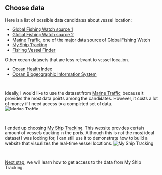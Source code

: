 ## Choose data

Here is a list of possible data candidates about vessel location:

* [Global Fishing Watch source 1](http://globalfishingwatch.io/)
* [Global Fishing Watch source 2](https://github.com/GlobalFishingWatch/treniformis/tree/0.1/treniformis/_assets/GFW/FISHING_MMSI/KNOWN_AND_LIKELY)
* [Marine Traffic](https://www.marinetraffic.com/), one of the major data source of Global Fishing Watch  
* [My Ship Tracking](http://www.myshiptracking.com/)
* [Fishing Vessel Finder](http://www.fao.org/figis/vrmf/finder/search/#.WRDlEonyu9Z)

Other ocean datasets that are less relevant to vessel location.
* [Ocean Health Index](http://www.oceanhealthindex.org/)
* [Ocean Biogeographic Information System](http://www.iobis.org)

<br />

Ideally, I would like to use the dataset from [Marine Traffic](https://www.marinetraffic.com/), because it provides the most data points among the candidates. However, it costs a lot of money if I need access to a completed set of data.  
![Marine Traffic](http://i.imgur.com/io9AhNT.jpg)

<br />

I ended up choosing [My Ship Tracking](http://www.myshiptracking.com/). This website provides certain amount of vessels ducking in the ports. Although this is not the most ideal dataset I was looking for, I can still use it to demonstrate how to build a website that visualizes the real-time vessel locations.
![My Ship Tracking](http://i.imgur.com/kOr0TJp.png)

<br />

[Next step](Access_data.md), we will learn how to get access to the data from My Ship Tracking.
